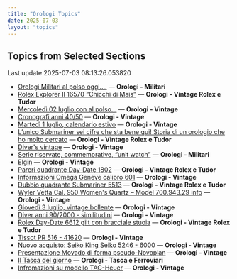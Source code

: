 ```yaml
---
title: "Orologi Topics"
date: 2025-07-03
layout: "topics"
---
```


## Topics from Selected Sections

Last update 2025-07-03 08:13:26.053820

- [Orologi Militari al polso oggi….](https://orologi.forumfree.it/?t=80440118) — **Orologi - Militari**
- [Rolex Explorer II 16570 “Chicchi di Mais”](https://orologi.forumfree.it/?t=80730576) — **Orologi - Vintage Rolex e Tudor**
- [Mercoledì 02 luglio con al polso...](https://orologi.forumfree.it/?t=80746594) — **Orologi - Vintage**
- [Cronografi anni 40/50](https://orologi.forumfree.it/?t=80740948) — **Orologi - Vintage**
- [Martedì 1 luglio, calendario estivo](https://orologi.forumfree.it/?t=80742662) — **Orologi - Vintage**
- [L’unico Submariner sei cifre che sta bene qui! Storia di un orologio che ho molto cercato](https://orologi.forumfree.it/?t=80726420) — **Orologi - Vintage Rolex e Tudor**
- [Diver's vintage](https://orologi.forumfree.it/?t=71608461) — **Orologi - Vintage**
- [Serie riservate, commemorative, “unit watch”](https://orologi.forumfree.it/?t=70708713) — **Orologi - Militari**
- [Elgin](https://orologi.forumfree.it/?t=80741053) — **Orologi - Vintage**
- [Pareri quadrante Day-Date 1802](https://orologi.forumfree.it/?t=80743457) — **Orologi - Vintage Rolex e Tudor**
- [Informazioni Omega Geneve calibro 601](https://orologi.forumfree.it/?t=80741162) — **Orologi - Vintage**
- [Dubbio quadrante Submariner 5513](https://orologi.forumfree.it/?t=80739615) — **Orologi - Vintage Rolex e Tudor**
- [Wyler Vetta Cal. 950 Women's Quartz – Model 700.943.29 info](https://orologi.forumfree.it/?t=80747737) — **Orologi - Vintage**
- [Giovedì 3 luglio, vintage bollente](https://orologi.forumfree.it/?t=80747638) — **Orologi - Vintage**
- [Diver anni 90/2000 - similitudini](https://orologi.forumfree.it/?t=80743299) — **Orologi - Vintage**
- [Rolex Day-Date 6612 gilt con bracciale stuoia](https://orologi.forumfree.it/?t=80717292) — **Orologi - Vintage Rolex e Tudor**
- [Tissot PR 516 - 41620](https://orologi.forumfree.it/?t=78092726) — **Orologi - Vintage**
- [Nuovo acquisto: Seiko King Seiko 5246 - 6000](https://orologi.forumfree.it/?t=80743287) — **Orologi - Vintage**
- [Presentazione Movado di forma pseudo-Novoplan](https://orologi.forumfree.it/?t=80746409) — **Orologi - Vintage**
- [Il Tasca del giorno](https://orologi.forumfree.it/?t=80702163) — **Orologi - Tasca e Ferroviari**
- [Infromazioni su modello TAG-Heuer](https://orologi.forumfree.it/?t=80739893) — **Orologi - Vintage**
